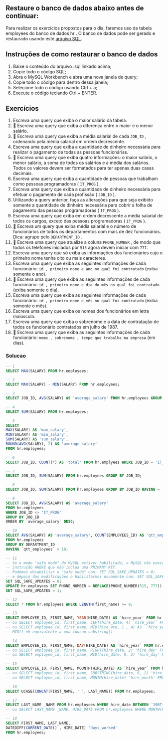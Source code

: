 ## Restaure o banco de dados abaixo antes de continuar:
Para realizar os exercícios propostos para o dia, faremos uso da tabela employees do banco de dados hr . O banco de dados pode ser gerado e restaurado usando este [arquivo SQL](https://s3.us-east-2.amazonaws.com/assets.app.betrybe.com/back-end/sql/hr-cebf8bc2a5bb252bc470ae28943604c6.sql).

## Instruções de como restaurar o banco de dados
1. Baixe o conteúdo do arquivo .sql linkado acima;
2. Copie todo o código SQL;
3. Abra o MySQL Workbench e abra uma nova janela de query;
4. Copie todo o código para dentro dessa janela;
5. Selecione todo o código usando Ctrl + a;
6. Execute o código teclando Ctrl + ENTER.

## Exercícios
1. Escreva uma query que exiba o maior salário da tabela.
2. 🚀 Escreva uma query que exiba a diferença entre o maior e o menor salário.
3. 🚀 Escreva uma query que exiba a média salarial de cada `JOB_ID` , ordenando pela média salarial em ordem decrescente.
4. Escreva uma query que exiba a quantidade de dinheiro necessária para realizar o pagamento de todas as pessoas funcionárias.
5. 🚀 Escreva uma query que exiba quatro informações: o maior salário, o menor salário, a soma de todos os salários e a média dos salários. Todos os valores devem ser formatados para ter apenas duas casas decimais.
6. Escreva uma query que exiba a quantidade de pessoas que trabalham como pessoas programadoras ( `IT_PROG` ).
7. Escreva uma query que exiba a quantidade de dinheiro necessária para efetuar o pagamento de cada profissão ( `JOB_ID` ).
8. Utilizando a query anterior, faça as alterações para que seja exibido somente a quantidade de dinheiro necessária para cobrir a folha de pagamento das pessoas programadoras ( `IT_PROG` ).
9. Escreva uma query que exiba em ordem decrescente a média salarial de todos os cargos, exceto das pessoas programadoras ( `IT_PROG` ).
10. 🚀 Escreva um query que exiba média salarial e o número de funcionários de todos os departamentos com mais de dez funcionários. Dica: agrupe pelo `DEPARTMENT_ID` .
11. 🚀 Escreva uma query que atualize a coluna `PHONE_NUMBER` , de modo que todos os telefones iniciados por `515` agora devem iniciar com `777`.
12. Escreva uma query que só exiba as informações dos funcionários cujo o primeiro nome tenha oito ou mais caracteres.
13. Escreva uma query que exiba as seguintes informações de cada funcionário: `id , primeiro nome e ano no qual foi contratado` (exiba somente o ano).
14. 🚀 Escreva uma query que exiba as seguintes informações de cada funcionário: `id , primeiro nome e dia do mês no qual foi contratado` (exiba somente o dia).
15. Escreva uma query que exiba as seguintes informações de cada funcionário: `id , primeiro nome e mês no qual foi contratado` (exiba somente o mês).
16. Escreva uma query que exiba os nomes dos funcionários em letra maiúscula.
17. Escreva uma query que exiba o sobrenome e a data de contratação de todos os funcionário contratados em julho de 1987.
18. 🚀 Escreva uma query que exiba as seguintes informações de cada funcionário: `nome , sobrenome , tempo que trabalha na empresa` (em dias).



### Solucao
```sql
-- 1
SELECT MAX(SALARY) FROM hr.employees;

-- 2
SELECT MAX(SALARY) - MIN(SALARY) FROM hr.employees;

-- 3
SELECT JOB_ID, AVG(SALARY) AS 'average_salary' FROM hr.employees GROUP BY JOB_ID ORDER BY avarage_salary DESC;

-- 4
SELECT SUM(SALARY) FROM hr.employees;

-- 5
SELECT 
MAX(SALARY) AS 'max_salary',
MIN(SALARY) AS 'min_salary',
SUM(SALARY) AS 'sum_salary',
ROUND(AVG(SALARY), 2) AS 'average_salary'
FROM hr.employees;

-- 6
SELECT JOB_ID, COUNT(*) AS 'total' FROM hr.emplyees WHERE JOB_ID = 'IT_PROG';

-- 7
SELECT JOB_ID, SUM(SALARY) FROM hr.employees GROUP BY JOB_ID;

-- 8
SELECT JOB_ID, SUM(SALARY) FROM hr.employees GROUP BY JOB_ID HAVING = 'IT_PROG';

-- 9
SELECT JOB_ID, AVG(SALARY) AS 'average_salary'
FROM hr.employees
WHERE JOB_ID <> 'IT_PROG'
GROUP BY JOB_ID
ORBER BY `average_salary` DESC;

-- 10
SELECT AVG(SALARY) AS 'average_salary', COUNT(EMPLOYEES_ID) AS 'qtt_employees'
FROM hr.employees 
GROUP BY DEPARTMENT_ID
HAVING `qtt_employees` > 10;

-- 11
-- Se o modo "safe mode" do MySQL estiver habilitado, o MySQL não executa UPDATE ou DELETE sem uma
-- instrução WHERE que não inclua uma PRIMARY KEY.
-- Podemos desabilitar o "safe mode" com: SET SQL_SAFE_UPDATES = 0;
-- e depois das modificações o habilitarmos novamente com: SET SQL_SAFE_UPDATES = 1;
SET SQL_SAFE_UPDATES = 0;
UPDATE hr.employees SET PHONE_NUMBER = REPLACE(PHONE_NUMBER(515, 777)) WHERE PHONE_NUMBER LIKE '515%';
SET SQL_SAFE_UPDATES = 1;

-- 12
SELECT * FROM hr.employees WHERE LENGTH(first_name) >= 8;

-- 13
SELECT EMPLOYEE_ID, FIRST_NAME, YEAR(HIRE_DATE) AS `hire_year` FROM hr.employees;
-- ou SELECT employee_id, first_name, LEFT(hire_date, 4) `hire_year` FROM hr.employees;
-- ou SELECT employee_id, first_name, MID(hire_ate, 1 , 4) AS  `hire_year` FROM hr.employees;
-- MID() eh equivalente a uma funcao substring()

-- 14
SELECT EMPLOYEE_ID, FIRST_NAME, DAY(HIRE_DATE) AS `hire_year` FROM hr.employees;
-- ou SELECT employee_id, first_name, RIGHT(hire_date, 2) 'hire_day' FROM hr.employees;
-- ou SELECT employee_id, first_name, MID(hire_date, 9, 2) 'hire_day' FROM hr.employees;

-- 15
SELECT EMPLOYEE_ID, FIRST_NAME, MOUNTH(HIRE_DATE) AS `hire_year` FROM hr.employees;
-- ou SELECT employee_id, first_name, SUBSTRING(hire_date, 6, 2) 'hire_month' FROM hr.employees;
-- ou SELECT employee_id, first_name, MONTH(hire_date) 'hire_month' FROM hr.employees;

-- 16
SELECT UCASE(CONCAT(FIRST_NAME, ' ', LAST_NAME)) FROM hr.employees;

-- 17
SELECT LAST_NAME _NAME FROM hr.employees WHERE hire_date BETWEEN '1987-07-01' AND '1987-07-31';
-- ou SELECT LAST_NAME _NAME, HIRE_DATE FROM hr.employees WHERE MONTH(HIRE_DATE)=7 AND YEAR(HIRE_DATE)=1987;

-- 18
SELECT FIRST_NAME, LAST_NAME,
DATEDIFF(CURRENT_DATE() , HIRE_DATE) 'days_worked'
FROM hr.employees;
```
